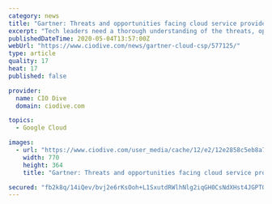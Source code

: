 ```yaml
---
category: news
title: "Gartner: Threats and opportunities facing cloud service providers during COVID-19"
excerpt: "Tech leaders need a thorough understanding of the threats, opportunities and forthcoming events that will occur as a result of the coronavirus pandemic."
publishedDateTime: 2020-05-04T13:57:00Z
webUrl: "https://www.ciodive.com/news/gartner-cloud-csp/577125/"
type: article
quality: 17
heat: 17
published: false

provider:
  name: CIO Dive
  domain: ciodive.com

topics:
  - Google Cloud

images:
  - url: "https://www.ciodive.com/user_media/cache/12/e2/12e2858c5eb8a7668a4ac74e3c216843.jpg"
    width: 770
    height: 364
    title: "Gartner: Threats and opportunities facing cloud service providers during COVID-19"

secured: "fb2k8q/14iQev/bvj2e6rKsOoh+L1SxutdRWlhNlg2iqGH0CsNdXHst4JGPTO3ze//EoElf5dHcOAYmgAIzu6Rr+lvvyYFu8WncQkFfzWTAMZPfE79xs9/4+mZMHH4vJPExtld5n0uXixpihKSumlkaqhl+kGYTRjmW8VWCRabOuq2k9LsAgZFu5qrk/VbPBmZvFX0eEQFK5bidr2ekPSNA6Md8vKRDoDO7gDyzVmnjVmpe5SNVQzBf86RDoJjGlPaWWxuuHn6UHQ6fh0McZsiZXxOFvaxTiob2E9QBzl2dMvcglkt2Jwr2Dhn4xV/rS;OLPuJZ7jWi577IkaDemcSg=="
---
```


